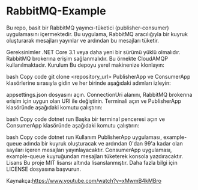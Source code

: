 # RabbitMQ-Example
Bu repo, basit bir RabbitMQ yayıncı-tüketici (publisher-consumer) uygulamasını içermektedir. Bu uygulama, RabbitMQ aracılığıyla bir kuyruk oluşturarak mesajları yayınlar ve ardından bu mesajları tüketir.

Gereksinimler
.NET Core 3.1 veya daha yeni bir sürümü yüklü olmalıdır.
RabbitMQ brokerına erişim sağlanmalıdır. Bu örnekte CloudAMQP kullanılmaktadır.
Kurulum
Bu depoyu yerel makinenize klonlayın:

bash
Copy code
git clone <repository_url>
PublisherApp ve ConsumerApp klasörlerine sırasıyla gidin ve her birinde aşağıdaki adımları izleyin:

appsettings.json dosyasını açın.
ConnectionUri alanını, RabbitMQ brokerına erişim için uygun olan URI ile değiştirin.
Terminali açın ve PublisherApp klasöründe aşağıdaki komutu çalıştırın:

bash
Copy code
dotnet run
Başka bir terminal penceresi açın ve ConsumerApp klasöründe aşağıdaki komutu çalıştırın:

bash
Copy code
dotnet run
Kullanım
PublisherApp uygulaması, example-queue adında bir kuyruk oluşturacak ve ardından 0'dan 99'a kadar olan sayıları içeren mesajları yayınlayacaktır.
ConsumerApp uygulaması, example-queue kuyruğundan mesajları tüketerek konsola yazdıracaktır.
Lisans
Bu proje MIT lisansı altında lisanslanmıştır. Daha fazla bilgi için LICENSE dosyasına başvurun.


Kaynakça:https://www.youtube.com/watch?v=xMwmB4kMBro
